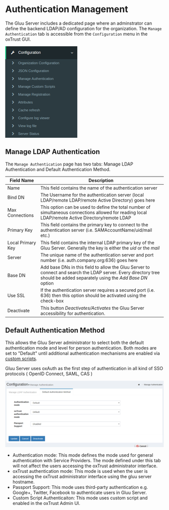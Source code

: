 # Authentication Management
The Gluu Server includes a dedicated page where an adminstrator can define the backend LDAP/AD configuration for the organization. The `Manage Authentication` tab is accessible from the `Configuration` menu in the oxTrust GUI.

![config-menu](../img/admin-guide/auth-management/config-menu.png)

## Manage LDAP Authentication
The `Manage Authentication` page has two tabs: Manage LDAP Authentication 
and Default Authentication Method. 

|Field Name| Description|
-----------|-------------|
|Name|This field contains the name of the authentication server|
|Bind DN| The Username for the authentication server (local LDAP/remote LDAP/remote Active Directory) goes here|
|Max Connections| This option can be used to define the total number of simultaneous connections allowed for reading local LDAP/remote Active Directory/remote LDAP|
|Primary Key| This field contains the primary key to connect to the authentication server (i.e. SAMAccountName/uid/mail etc.)|
|Local Primary Key| This field contains the internal LDAP primary key of the Gluu Server. Generally the key is either the _uid_ or the _mail_|
|Server| The unique name of the authentication server and port number (i.e. auth.company.org:636) goes here|
|Base DN| Add base DNs in this field to allow the Gluu Server to connect and search the LDAP server. Every directory tree should be added separately using the _Add Base DN_ option|
|Use SSL| If the authentication server requires a secured port (i.e. 636) then this option should be activated using the check-box|
|Deactivate| This button _Deactivates/Activates_ the Gluu Server accessibility for authentication.|

## Default Authentication Method
This allows the Gluu Server administrator to select both the default authentication mode 
and level for person authentication. Both modes are set to "Default" until additional 
authentication mechanisms are enabled via [custom scripts](./custom-script.md).

Gluu Server uses oxAuth as the first step of authentication in all kind of SSO protocols ( OpenID Connect, SAML, CAS )

![default](../img/admin-guide/auth-management/default.png)

* Authentication mode: This mode defines the mode used for general authentication with Service Providers. The mode defined under this tab will not affect the users accessing the oxTrust administrator interface.
* oxTrust authentication mode: This mode is used when the user is accessing the oxTrust administrator interface using the gluu server hostname.
* Passport Support: This mode uses third-party authentication e.g. Google+, Twitter, Facebook to authenticate users in Gluu Server.
* Custom Script Authenticaiton: This mode uses custom script and enabled in the oxTrust Admin UI.
